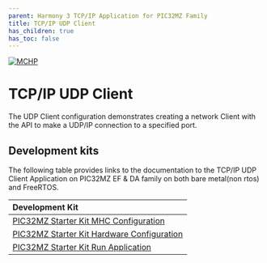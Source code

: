 ```yaml
---
parent: Harmony 3 TCP/IP Application for PIC32MZ Family
title: TCP/IP UDP Client
has_children: true
has_toc: false
---
```

[![MCHP](https://www.microchip.com/ResourcePackages/Microchip/assets/dist/images/logo.png)](https://www.microchip.com)

# TCP/IP UDP Client

The UDP Client configuration demonstrates creating a network Client with the API to make a UDP/IP connection to a specified port.

## Development kits
The following table provides links to the documentation to the TCP/IP UDP Client Application on PIC32MZ EF & DA family on both bare metal(non rtos) and FreeRTOS.


| Development Kit |
|:---------|
|[PIC32MZ Starter Kit MHC Configuration](docs/readme_mhc_configuration.md) |
|[PIC32MZ Starter Kit Hardware Configuration](docs/readme_hardware_configuration.md) |
|[PIC32MZ Starter Kit Run Application](docs/readme_run_application.md) |
